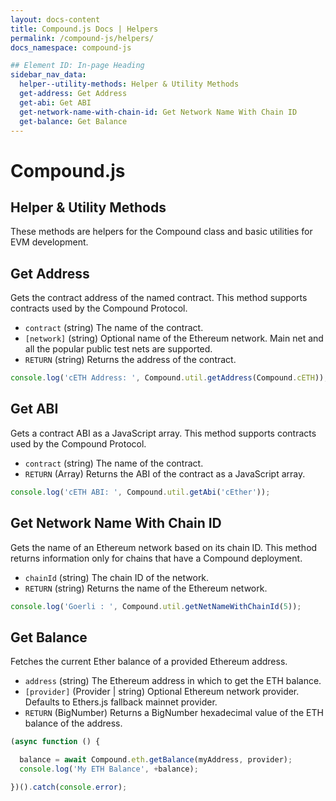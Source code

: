 ```yaml
---
layout: docs-content
title: Compound.js Docs | Helpers
permalink: /compound-js/helpers/
docs_namespace: compound-js

## Element ID: In-page Heading
sidebar_nav_data:
  helper--utility-methods: Helper & Utility Methods
  get-address: Get Address
  get-abi: Get ABI
  get-network-name-with-chain-id: Get Network Name With Chain ID
  get-balance: Get Balance
---
```


# Compound.js

## Helper & Utility Methods

These methods are helpers for the Compound class and basic utilities for EVM development.

## Get Address

Gets the contract address of the named contract. This method supports contracts used by the Compound Protocol.

- `contract` (string) The name of the contract.
- `[network]` (string) Optional name of the Ethereum network. Main net and all the popular public test nets are supported.
- `RETURN` (string) Returns the address of the contract.
```js
console.log('cETH Address: ', Compound.util.getAddress(Compound.cETH));
```

## Get ABI

Gets a contract ABI as a JavaScript array. This method supports contracts used by the Compound Protocol.

- `contract` (string) The name of the contract.
- `RETURN` (Array) Returns the ABI of the contract as a JavaScript array.
```js
console.log('cETH ABI: ', Compound.util.getAbi('cEther'));
```

## Get Network Name With Chain ID

Gets the name of an Ethereum network based on its chain ID. This method returns information only for chains that have a Compound deployment.

- `chainId` (string) The chain ID of the network.
- `RETURN` (string) Returns the name of the Ethereum network.
```js
console.log('Goerli : ', Compound.util.getNetNameWithChainId(5));
```

## Get Balance

Fetches the current Ether balance of a provided Ethereum address.

- `address` (string) The Ethereum address in which to get the ETH balance.
- `[provider]` (Provider \| string) Optional Ethereum network provider. Defaults to Ethers.js fallback mainnet provider.
- `RETURN` (BigNumber) Returns a BigNumber hexadecimal value of the ETH balance of the address.

```js
(async function () {

  balance = await Compound.eth.getBalance(myAddress, provider);
  console.log('My ETH Balance', +balance);

})().catch(console.error);
```
